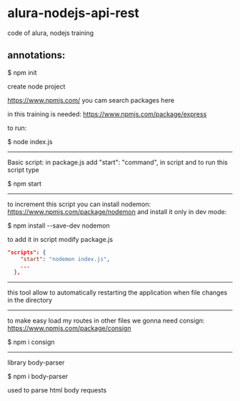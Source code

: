 # alura-nodejs-api-rest
 code of alura, nodejs training

## annotations:

$ npm init 

create node project

https://www.npmjs.com/ 
you cam search packages here

in this training is needed: https://www.npmjs.com/package/express

to run:

$ node index.js

---
Basic script:
in package.js add "start": "command", in script
and to run this script type

$ npm start 

---
to increment this script you can install nodemon: https://www.npmjs.com/package/nodemon
and install it only in dev mode:

$ npm install --save-dev nodemon

to add it in script modify package.js
````json
"scripts": {
    "start": "nodemon index.js",
    ...
  },
````

---
this tool allow to automatically restarting the application when file changes in the directory

---
to make easy load my routes in other files we gonna need consign: https://www.npmjs.com/package/consign

$ npm i consign

---
library body-parser

$ npm i body-parser

used to parse html body requests
